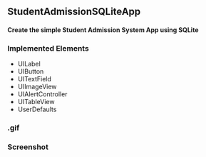 ## StudentAdmissionSQLiteApp
#### Create the simple Student Admission System App using SQLite
### Implemented Elements
* UILabel
* UIButton
* UITextField
* UIImageView
* UIAlertController
* UITableView
* UserDefaults
### .gif

### Screenshot
